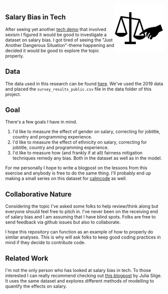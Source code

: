 <img src="logo.svg" width=155 height=155 align="right">

## Salary Bias in Tech

After seeing yet another [tech demo](https://github.com/scailable/sclbl-tutorials/issues/7) that involved sexism I figured it would be good to investigate a dataset on salary bias. I got tired of seeing the "Just Another Dangerous Situation"-theme happening and decided it would be good to explore the topic properly. 

## Data 

The data used in this research can be found [here](https://insights.stackoverflow.com/survey/). We've used the 2019 data and placed the `survey_results_public.csv` file in the data folder of this project. 

## Goal 

There's a few goals I have in mind.

1. I'd like to measure the effect of gender on salary, correcting for jobtitle, country and programming experience.
2. I'd like to measure the effect of ethnicity on salary, correcting for jobtitle, country and programming experience.
3. I'd like to measure how (and frankly if at all) fairness mitigation techniques remedy any bias. Both in the dataset as well as in the model.

For me personally I hope to write a blogpost on the lessons from this exercise and anybody is free to do the same thing. I'll probably end up making a small series on this dataset for [calmcode](https://calmcode.io) as well.

## Collaborative Nature 

Considering the topic I've asked some folks to help review/think along but everyone should feel free to pitch in. I've never been on the receiving end of salary bias and I am assuming that I have blind spots. Folks are free to send feedback via github issues but also to collaborate.

I hope this repository can function as an example of how to properly do similar analyses. This is why will ask folks to keep good coding practices in mind if they decide to contribute code.

## Related Work 

I'm not the only person who has looked at salary bias in tech. To those interested I can really recommend checking out [this blogpost](https://juliasilge.com/blog/salary-gender/) by Julia Silge. It uses the same dataset and explores different methods of modelling to quantify the effects on salary.
